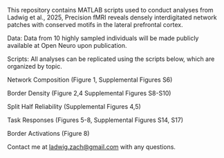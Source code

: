 This repository contains MATLAB scripts used to conduct analyses from Ladwig et al., 2025, Precision fMRI reveals densely interdigitated network patches with conserved motifs in the lateral prefrontal cortex.

Data: Data from 10 highly sampled individuals will be made publicly available at Open Neuro upon publication.

Scripts: All analyses can be replicated using the scripts below, which are organized by topic. 

Network Composition (Figure 1, Supplemental Figures S6)

Border Density (Figure 2,4 Supplemental Figures S8-S10) 

Split Half Reliability (Supplemental Figures 4,5) 

Task Responses (Figures 5-8, Supplemental Figures S14, S17) 

Border Activations (Figure 8)

Contact me at ladwig.zach@gmail.com with any questions.








